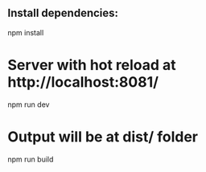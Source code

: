 

## Install dependencies:
npm install

# Server with hot reload at http://localhost:8081/
npm run dev

# Output will be at dist/ folder
npm run build
```
